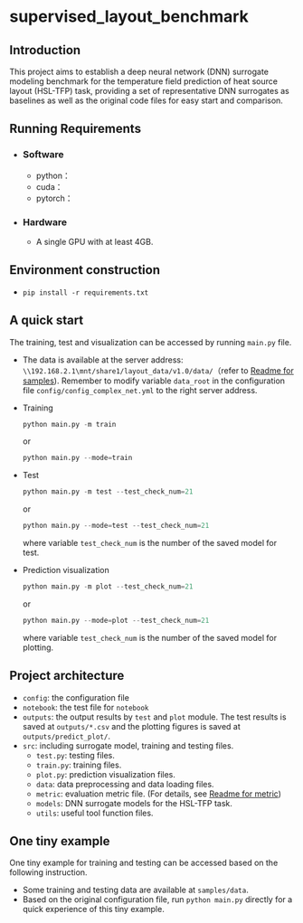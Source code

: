   # supervised_layout_benchmark

## Introduction

This project aims to establish a deep neural network (DNN) surrogate modeling benchmark for the temperature field prediction of heat source layout (HSL-TFP) task, providing a set of representative DNN surrogates as baselines as well as the original code files for easy start and comparison.

## Running Requirements

- ### Software

  - python：
  - cuda：
  - pytorch：

- ### Hardware

  - A single GPU with at least 4GB.


## Environment construction

- ``` pip install -r requirements.txt ```

## A quick start

The training, test and visualization can be accessed by running `main.py` file.

  - The data is available at the server address: `\\192.168.2.1\mnt/share1/layout_data/v1.0/data/`（refer to [Readme for samples](https://git.idrl.site/gongzhiqiang/supervised_layout_benchmark/blob/master/samples/README.md)). Remember to modify variable `data_root` in the configuration file `config/config_complex_net.yml` to the right server address.

  - Training

    ```python
    python main.py -m train
    ```

    or

    ```python
    python main.py --mode=train
    ```

- Test

  ```python
  python main.py -m test --test_check_num=21
  ```
  
  or

  ```python
  python main.py --mode=test --test_check_num=21
  ```

  where variable `test_check_num` is the number of the saved model for test.

- Prediction visualization

  ```python
  python main.py -m plot --test_check_num=21
  ```

  or 
  ```python
  python main.py --mode=plot --test_check_num=21
  ```

  where variable `test_check_num` is the number of the saved model for plotting.

## Project architecture

- `config`: the configuration file
- `notebook`: the test file for `notebook`
- `outputs`: the output results by `test` and `plot` module. The test results is saved at `outputs/*.csv` and the plotting figures is saved at `outputs/predict_plot/`.
- `src`: including surrogate model, training and testing files.
  - `test.py`: testing files.
  - `train.py`: training files.
  - `plot.py`: prediction visualization files.
  - `data`: data preprocessing and data loading files.
  - `metric`: evaluation metric file. (For details, see [Readme for metric](https://git.idrl.site/gongzhiqiang/supervised_layout_benchmark/blob/master/src/metric/README.md))
  - `models`: DNN surrogate models for the HSL-TFP task.
  - `utils`: useful tool function files.

## One tiny example

One tiny example for training and testing can be accessed based on the following instruction.
* Some training and testing data are available at `samples/data`.
* Based on the original configuration file, run `python main.py` directly for a quick experience of this tiny example.